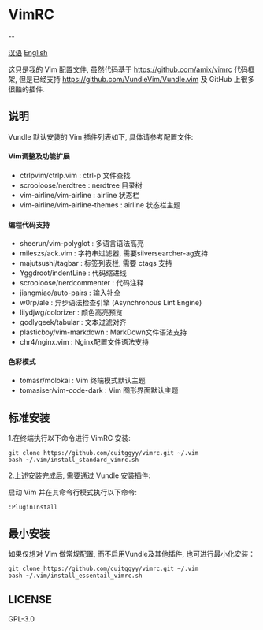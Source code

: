 #  **VimRC**
--

[汉语](https://github.com/CuitGGyy/VimRC/blob/master/README.zh_CN.md)
[English](https://github.com/CuitGGyy/VimRC/blob/master/README.md)

这只是我的 Vim 配置文件, 虽然代码基于 https://github.com/amix/vimrc 代码框架, 
但是已经支持 https://github.com/VundleVim/Vundle.vim 及 GitHub 上很多很酷的插件.

## 说明

Vundle 默认安装的 Vim 插件列表如下, 具体请参考配置文件:

#### Vim调整及功能扩展

* ctrlpvim/ctrlp.vim : ctrl-p 文件查找
* scrooloose/nerdtree : nerdtree 目录树
* vim-airline/vim-airline : airline 状态栏
* vim-airline/vim-airline-themes : airline 状态栏主题

#### 编程代码支持

* sheerun/vim-polyglot : 多语言语法高亮
* mileszs/ack.vim : 字符串过滤器, 需要silversearcher-ag支持
* majutsushi/tagbar : 标签列表栏, 需要 ctags 支持
* Yggdroot/indentLine : 代码缩进线
* scrooloose/nerdcommenter : 代码注释
* jiangmiao/auto-pairs : 输入补全
* w0rp/ale : 异步语法检查引擎 (Asynchronous Lint Engine)
* lilydjwg/colorizer : 颜色高亮预览
* godlygeek/tabular : 文本过滤对齐
* plasticboy/vim-markdown : MarkDown文件语法支持
* chr4/nginx.vim : Nginx配置文件语法支持

#### 色彩模式

* tomasr/molokai : Vim 终端模式默认主题
* tomasiser/vim-code-dark : Vim 图形界面默认主题

## 标准安装

1.在终端执行以下命令进行 VimRC 安装:

```
git clone https://github.com/cuitggyy/vimrc.git ~/.vim
bash ~/.vim/install_standard_vimrc.sh
```

2.上述安装完成后, 需要通过 Vundle 安装插件:

启动 Vim 并在其命令行模式执行以下命令:

```
:PluginInstall
```

## 最小安装

如果仅想对 Vim 做常规配置, 而不启用Vundle及其他插件, 也可进行最小化安装：

```
git clone https://github.com/cuitggyy/vimrc.git ~/.vim
bash ~/.vim/install_essentail_vimrc.sh
```

## LICENSE

GPL-3.0
